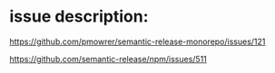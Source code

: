 # issue description:

https://github.com/pmowrer/semantic-release-monorepo/issues/121

https://github.com/semantic-release/npm/issues/511
